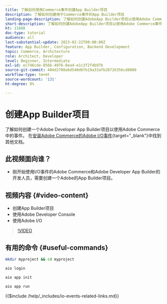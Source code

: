 ```yaml
---
title: 了解如何使用Commerce事件创建App Builder项目
description: 了解如何创建用于Commerce事件的App Builder项目
landing-page-description: 了解如何创建AdobeApp Builder项目以使用Adobe Commerce事件
short-description: 了解如何创建AdobeApp Builder项目以使用Adobe Commerce事件
kt: 11888
doc-type: tutorial
audience: all
last-substantial-update: 2023-02-22T00:00:00Z
feature: App Builder, Configuration, Backend Development
topic: Commerce, Architecture
role: Architect, Developer
level: Beginner, Intermediate
exl-id: ec746cde-856b-4076-8ea4-e1c3f2f4b97b
source-git-commit: 404d2708a6d540d6fb19a33afb20726356cd8000
workflow-type: tm+mt
source-wordcount: '131'
ht-degree: 0%

---
```


# 创建App Builder项目

了解如何创建一个Adobe Developer App Builder项目以使用Adobe Commerce中的事件。 在[安装Adobe Commerce的Adobe I/O事件](https://developer.adobe.com/commerce/events/get-started/installation/){target="_blank"}中找到其他文档。

## 此视频面向谁？

* 刚开始使用I/O事件的Adobe Commerce和Adobe Developer App Builder的开发人员，需要创建一个Adobe的App Builder项目。

## 视频内容 {#video-content}

* 创建App Builder项目
* 使用Adobe Developer Console
* 使用Adobe I/O

>[!VIDEO](https://video.tv.adobe.com/v/3415797?quality=12&learn=on)

## 有用的命令 {#useful-commands}

```bash
mkdir myproject && cd myproject

aio login

aio app init

aio app run
```

{{$include /help/_includes/io-events-related-links.md}}
